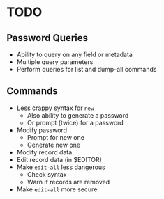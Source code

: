 # TODO

## Password Queries

* Ability to query on any field or metadata
* Multiple query parameters
* Perform queries for list and dump-all commands

## Commands

* Less crappy syntax for `new`
  - Also ability to generate a password
  - Or prompt (twice) for a password
* Modify password
  - Prompt for new one
  - Generate new one
* Modify record data
* Edit record data (in $EDITOR)
* Make `edit-all` less dangerous
  - Check syntax
  - Warn if records are removed
* Make `edit-all` more secure
